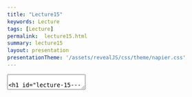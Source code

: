 ```yaml
---
title: "Lecture15"
keywords: Lecture
tags: [Lecture]
permalink:  lecture15.html
summary: lecture15
layout: presentation
presentationTheme: '/assets/revealJS/css/theme/napier.css' 
---
```

<section data-markdown data-separator="^\n---\n$" data-separator-vertical="^\n--\n$">
<textarea data-template>

# Lecture 15 - State Machines
### SET09121 - Games Engineering

<br><br>
Kevin Chalmers and Sam Serrels

School of Computing. Edinburgh Napier University


---

# Recommended Reading



- Artificial Intelligence for Games. Second Edition. Millington and
    Funge (2009).

 ![image](assets/images/ai_book.jpg)


---

## Review -- State and State Machines


---

# Review -- State Diagrams

- State modelling is one of (if not the) most important aspect of computing!
    - Software development (object/component state).
    - AI (state machines).
    - Networking (protocol and hardware development).
    - Software verification (state-space search).
- Understanding and modelling application state is one of the most important skills and tasks you can do.
- State modelling also provides dynamic behaviour.

 ![image](assets/images/state_diagram.png)


---

# Review -- State Design Pattern

- The state design pattern allows us to encapsulate an object's state within another object.
- We can switch the state object at any time during runtime -- changing the behaviour of the object.
- For example the ghosts in PacMan change behaviour.
- Different behaviours are programmed in different objects -- the ghost simply calls the state class when it updates.

 ![image](assets/images/state.png)

---

# Review -- AI Techniques

- There are numerous usable AI techniques applicable to games development.
    - Classical, deterministic techniques -- popular.
    - Academic, non-deterministic techniques -- useful in some areas.
- Different techniques accomplish different aspects of game behaviour.
    - Movement.
    - Decision making.
    - Strategy.
    - Learning.
- Today we will look at the basics of decisions via state machines.

---

# Example -- Batman: Arkham Asylum

[[Link]{style="color: blue"}](https://youtu.be/hNs-orQHaKU)


---

# What are State Machines?

- State machines (or specifically in our case Finite State Machines -- FSM) are one of the most fundamental concepts and cornerstones of computer science.
- A state machine is a technique of describing and modelling the state (e.g. behaviour, control, etc.) of a system in a mathematical manner.
- The system is modelled with a number of states and the transitions between these states.
    - The idea of a graph of states can come into play here -- remember our description of a graph last week.


---

# State Machines for AI
- Let us return to the guard concept we presented last week.
- We will take a simple view so we can just focus on state.
- The guard has some basic actions:
    - The guard patrols between point A and point B.
    - If the guard is shot at, the guard will stop patrolling, engage the player, and fire back.
    - If the guard loses sight of the player, the guard will return to patrolling between point A and point B.
    - If the guard is hit, the guard will fall onto the ground and die.

State Machines for AI ![image](assets/images/simple_state_guard.png)


---

# Example -- Maze Solving 

![image](assets/images/maze.png)


---

# Example -- Maze Solving

- To solve a maze we can use a particular trick.
    - This only works if the maze two or more ways in and out of the maze.
- The basic algorithm is:
    - Walk forward from the entrance until you hit a wall.
    - Turn left.
    - Now keep your right hand on a wall at all times.
    - You will eventually reach the other exit.
        - Although it will not necessarily be the fastest route.

Example -- Maze Solving ![image](assets/images/maze_solve.png)


---

# State Machines in Our Game Engine

- We will be implementing a basic, reusable state machine behaviour in our game engine.
    - We want reusable so that it is simple for us to extend functionality if required.
- We have already identified the state design pattern as a likely candidate for implementation of state machine behaviour.
- What we need to do is implement this pattern in a manner that works in our game engine.


---

# State Pattern in Our Engine
![image](assets/images/game_state_pattern.png)


---

# `State` Interface

- The `State` interface only defines one method:
    - `Execute`
- This method executes the behaviour associated with that state upon the owner of the state.
    - So the state needs to be told the entity to work on.
    - Allows simple state reuse if this is desired.

 ![image](assets/images/state_interface.png)


---

# `StateMachineComponent` Class

- The `StateMachineComponent` is a `Component` that we can attach to an `Entity`.
- The class also follows the manager pattern -- it contains and manages a collection of states.
- The core difference is that `Update` does not apply to all states, just the current state.

 ![image](assets/images/state_machine.png)


---

# `Update`

- `Update` is where the main functionality of the state machine occurs.
- It is just one line of code:
    - Execute the current state.
- We call `ChangeState` to change the current state.
- We call `Update` to execute the current state.
- Although simple, the key work we have done is separate out and encapsulated the different object behaviours.


---

# Decomposing State Machines

- If a model has two or more properties it is worthwhile looking to see if they are independent.
- If the properties are independent, it simplifies the logic to separate them into different state machines.
    - You can do this -- just have two `StateMachineComponent`s attached to an `Entity`.
- For example:
    - A ranger wanders in the wilderness.
    - If the ranger is hungry, the ranger eats.
    - If it is night, the ranger lights a torch to see.


---

# Decomposing State Machines

![image](assets/images/ranger_all_states.png)

![image](assets/images/ranger_decomposed_states.png)



---

# Comments on State Machines

- FSMs are simple to use and understand.
    - Advantageous in lots of circumstances.
    - If you require degrees of intensity or "fuzziness" you will require a different AI technique.
- FSMs are difficult to modify once in place.
    - Small changes usually affect the entire FSM.
    - You will generally need to rethink and rewrite your FSM code.


---

# State Machines for Game Control

- We can extend our state machine implementation to work as a game controller.
    - All you need is an update and render for state, and call these when in the main game's relevant method.
- This allows you to trivially implement game screens:
    - Menu.
    - Main gameplay.
    - etc.
- The main game only calls update and draw on these elements of the game based on the state.
- This is effectively what the scene management system is doing.


---

## Summary


---

# Summary

- We've taken a broad look at state machines and how they work.
- We have also taken a look at how we will implement them in our game engine.
- Really, the ideas here will be more understandable when you implement the system and play around with the functionality.
- This can be used to underpin much of the AI behaviour we will look at -- much like steering behaviours.
